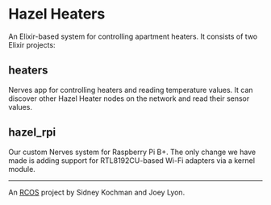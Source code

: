 # Hazel Heaters

An Elixir-based system for controlling apartment heaters.
It consists of two Elixir projects:

## heaters

Nerves app for controlling heaters and reading temperature values. It can
discover other Hazel Heater nodes on the network and read their sensor values.

## hazel_rpi

Our custom Nerves system for Raspberry Pi B+. The only change we have made is
adding support for RTL8192CU-based Wi-Fi adapters via a kernel module.

---
An [RCOS](https://rcos.io) project by Sidney Kochman and Joey Lyon.

